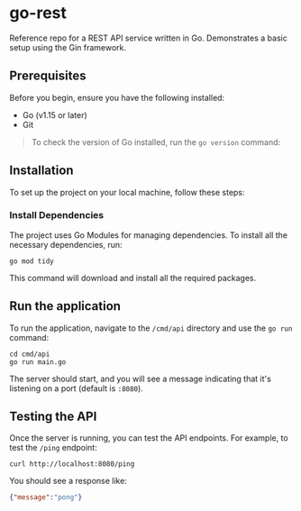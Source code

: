# go-rest

Reference repo for a REST API service written in Go. Demonstrates a basic setup using the Gin framework.

## Prerequisites

Before you begin, ensure you have the following installed:

- Go (v1.15 or later)
- Git

>To check the version of Go installed, run the `go version` command:

## Installation

To set up the project on your local machine, follow these steps:

### Install Dependencies

The project uses Go Modules for managing dependencies. To install all the necessary dependencies, run:

```shell
go mod tidy
```

This command will download and install all the required packages.

## Run the application

To run the application, navigate to the `/cmd/api` directory and use the `go run` command:

```shell
cd cmd/api
go run main.go
```

The server should start, and you will see a message indicating that it's listening on a port (default is `:8080`).

## Testing the API

Once the server is running, you can test the API endpoints. For example, to test the `/ping` endpoint:

```shell
curl http://localhost:8080/ping
```

You should see a response like:

```json
{"message":"pong"}
```
